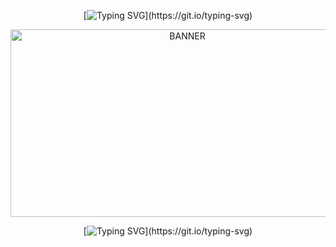 <div align="center">

[![Typing SVG](https://readme-typing-svg.herokuapp.com?font=Barrio&pause=1500&color=C00000&width=435&lines=salt+to+taste+.+.+.)](https://git.io/typing-svg)
</div>

<p align="center"> <img src="https://i.ibb.co/k8xPcJH/for-github.png" width="550" height="300" alt="BANNER"/>
  
<div align="center">
  
[![Typing SVG](https://readme-typing-svg.herokuapp.com?font=Barrio&pause=1500&color=C00000&width=435&lines=salt+for+the+little+hole+in+that+face+.+.+.)](https://git.io/typing-svg)
</div>
